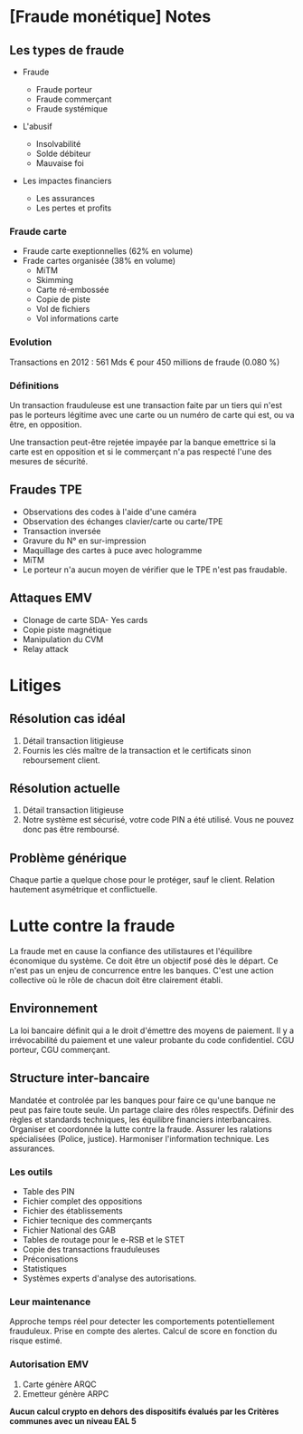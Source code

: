 # [Fraude monétique] Notes
## Les types de fraude
- Fraude
  - Fraude porteur
  - Fraude commerçant
  - Fraude systémique

- L'abusif
  - Insolvabilité
  - Solde débiteur
  - Mauvaise foi

- Les impactes financiers
  - Les assurances
  - Les pertes et profits

### Fraude carte
- Fraude carte exeptionnelles (62% en volume)
- Frade cartes organisée (38% en volume)
  - MiTM
  - Skimming
  - Carte ré-embossée
  - Copie de piste
  - Vol de fichiers
  - Vol informations carte

### Evolution
Transactions en 2012 : 561 Mds € pour 450 millions de fraude (0.080 %)

### Définitions
Un transaction frauduleuse est une transaction faite par un tiers qui n'est pas le porteurs légitime avec une carte ou un numéro de carte qui est, ou va être, en opposition.

Une transaction peut-être rejetée impayée par la banque emettrice si la carte est en opposition et si le commerçant n'a pas respecté l'une des mesures de sécurité.

## Fraudes TPE
- Observations des codes à l'aide d'une caméra
- Observation des échanges clavier/carte ou carte/TPE
- Transaction inversée
- Gravure du N° en sur-impression
- Maquillage des cartes à puce avec hologramme
- MiTM
- Le porteur n'a aucun moyen de vérifier que le TPE n'est pas fraudable.

## Attaques EMV
- Clonage de carte SDA- Yes cards
- Copie piste magnétique
- Manipulation du CVM
- Relay attack

# Litiges
## Résolution cas idéal
1. Détail transaction litigieuse
2. Fournis les clés maître de la transaction et le certificats sinon reboursement client.

## Résolution actuelle
1. Détail transaction litigieuse
2. Notre système est sécurisé, votre code PIN a été utilisé. Vous ne pouvez donc pas être remboursé.

## Problème générique
Chaque partie a quelque chose pour le protéger, sauf le client. Relation hautement asymétrique et conflictuelle.

# Lutte contre la fraude
La fraude met en cause la confiance des utilistaures et l'équilibre économique du système. Ce doit être un objectif posé dès le départ. Ce n'est pas un enjeu de concurrence entre les banques. C'est une action collective où le rôle de chacun doit être clairement établi.

## Environnement
La loi bancaire définit qui a le droit d'émettre des moyens de paiement. Il y a irrévocabilité du paiement et une valeur probante du code confidentiel. CGU porteur, CGU commerçant.

## Structure inter-bancaire
Mandatée et controlée par les banques pour faire ce qu'une banque ne peut pas faire toute seule. Un partage claire des rôles respectifs. Définir des règles et standards techniques, les équilibre financiers interbancaires. Organiser et coordonnée la lutte contre la fraude. Assurer les ralations spécialisées (Police, justice). Harmoniser l'information technique. Les assurances.

### Les outils
- Table des PIN
- Fichier complet des oppositions
- Fichier des établissements
- Fichier tecnique des commerçants
- Fichier National des GAB
- Tables de routage pour le e-RSB et le STET
- Copie des transactions frauduleuses
- Préconisations
- Statistiques
- Systèmes experts d'analyse des autorisations.

### Leur maintenance
Approche temps réel pour detecter les comportements potentiellement frauduleux. Prise en compte des alertes. Calcul de score en fonction du risque estimé.

### Autorisation EMV
1. Carte génère ARQC
2. Emetteur génère ARPC

**Aucun calcul crypto en dehors des dispositifs évalués par les Critères communes avec un niveau EAL 5**
